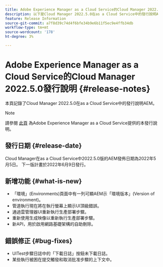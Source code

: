 ```yaml
---
title: Adobe Experience Manager as a Cloud Service的Cloud Manager 2022.5.0發行說明
description: 以下是Cloud Manager 2022.5.0在as a Cloud Service中的發行說明AEM。
feature: Release Information
source-git-commit: a7f8d39c74d4f6bfe34b9e6b11f5ec9e4ffb34db
workflow-type: tm+mt
source-wordcount: '178'
ht-degree: 3%

---
```



# Adobe Experience Manager as a Cloud Service的Cloud Manager 2022.5.0發行說明 {#release-notes}

本頁記錄了Cloud Manager 2022.5.0在as a Cloud Service中的發行說明AEM。

>[!NOTE]
>
>請參閱 [此頁](/help/release-notes/release-notes-cloud/release-notes-current.md) 為Adobe Experience Manager as a Cloud Service提供的本發行說明。

## 發行日期 {#release-date}

Cloud Manager在as a Cloud Service中2022.5.0版的AEM發佈日期為2022年5月5日。 下一版計畫於2022年6月9日發行。

## 新增功能 {#what-is-new}

* 「環境」(Environments)頁面中有一列可顯AEM示「環境版本」(Version of environment)。
* 管道執行現在將在執行螢幕上顯示UI頂級錯誤。
* 通過雲管理器UI重新執行生產部署步驟。
* 重新使用生成映像以重新執行生產部署步驟。
* 新API，用於啟用網路基礎架構的自助刪除。

## 錯誤修正 {#bug-fixes}

* UITest步驟日誌中的「下載日誌」按鈕未下載日誌。
* 某些執行被困在提交觸發和取消批准步驟的上下文中。
